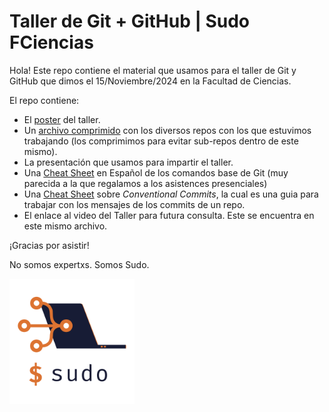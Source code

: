 # Taller de Git + GitHub | Sudo FCiencias

Hola! Este repo contiene el material que usamos para el taller de Git
y GitHub que dimos el 15/Noviembre/2024 en la Facultad de Ciencias. 

El repo contiene: 
- El [poster](Poster%20Taller%20de%20Git.png) del taller. 
- Un [archivo comprimido](repos_taller_git_github_sudo.zip) con los diversos repos con los que estuvimos 
trabajando (los comprimimos para evitar sub-repos dentro de este mismo).
- La presentación que usamos para impartir el taller.
- Una [Cheat Sheet](github-git-cheat-sheet_español.pdf) en Español de los comandos base de Git (muy parecida
a la que regalamos a los asistences presenciales)
- Una [Cheat Sheet](conventional_commits_cheatsheet.png) sobre _Conventional Commits_, la cual es una guia
para trabajar con los mensajes de los commits de un repo.
- El enlace al video del Taller para futura consulta. Este se encuentra 
en este mismo archivo. 

¡Gracias por asistir!

<!-- <iframe width="560" height="315" src="https://www.youtube-nocookie.com/embed/fa5rqxdA8z4?si=M_rmeLPLFd6sDl7h" title="YouTube video player" frameborder="0" allow="accelerometer; autoplay; clipboard-write; encrypted-media; gyroscope; picture-in-picture; web-share" referrerpolicy="strict-origin-when-cross-origin" allowfullscreen></iframe> -->

No somos expertxs. Somos Sudo.

<img src="Sudo_Logo.png" width="200" />
